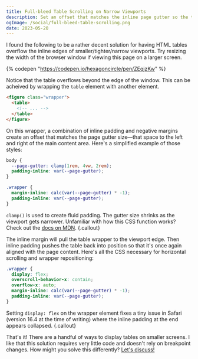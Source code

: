 ```yaml
---
title: Full-bleed Table Scrolling on Narrow Viewports
description: Set an offset that matches the inline page gutter so the table can overflow the edge of the window.
ogImage: /social/full-bleed-table-scrolling.png
date: 2023-05-20
---
```


I found the following to be a rather decent solution for having HTML tables overflow the inline edges of smaller/tighter/narrow viewports. Try resizing the width of the browser window if viewing this page on a larger screen.

{% codepen "https://codepen.io/hexagoncircle/pen/ZEqjzKw" %}

Notice that the table overflows beyond the edge of the window. This can be acheived by wrapping the `table` element with another element.

```html
<figure class="wrapper">
  <table>
    <!-- ... -->
  </table>
</figure>
```

On this wrapper, a combination of inline padding and negative margins create an offset that matches the page gutter size—that space to the left and right of the main content area. Here's a simplified example of those styles:


```css
body {
  --page-gutter: clamp(1rem, 4vw, 2rem);
  padding-inline: var(--page-gutter);
}

.wrapper {
  margin-inline: calc(var(--page-gutter) * -1);
  padding-inline: var(--page-gutter);
}
```

`clamp()` is used to create fluid padding. The gutter size shrinks as the viewport gets narrower. Unfamiliar with how this CSS function works? Check out the [docs on MDN](https://developer.mozilla.org/en-US/docs/Web/CSS/clamp).
{.callout}

The inline margin will pull the table wrapper to the viewport edge. Then inline padding pushes the table back into position so that it's once again aligned with the page content. Here's all the CSS necessary for horizontal scrolling and wrapper repositioning:

```css
.wrapper {
  display: flex;
  overscroll-behavior-x: contain;
  overflow-x: auto;
  margin-inline: calc(var(--page-gutter) * -1);
  padding-inline: var(--page-gutter);
}
```

Setting `display: flex` on the wrapper element fixes a tiny issue in Safari (version 16.4 at the time of writing) where the inline padding at the end appears collapsed.
{.callout}

That's it! There are a handful of ways to display tables on smaller screens. I like that this solution requires very little code and doesn't rely on breakpoint changes. How might you solve this differently? [Let's discuss!](https://fosstodon.org/@hexagoncircle)

